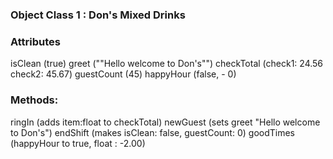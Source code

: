 ### Object Class 1 : Don's Mixed Drinks

### Attributes

isClean (true)
greet (""Hello welcome to Don's"")
checkTotal (check1: 24.56 check2: 45.67)
guestCount (45)
happyHour (false, - 0)

### Methods:

ringIn (adds item:float to checkTotal)
newGuest (sets greet "Hello welcome to Don's")
endShift (makes isClean: false, guestCount: 0)
goodTimes (happyHour to true, float : -2.00)
